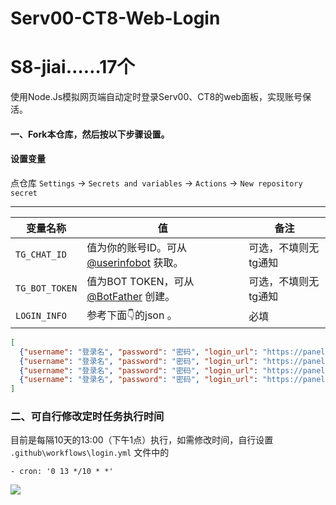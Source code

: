 # Serv00-CT8-Web-Login
# S8-jiai……17个
 使用Node.Js模拟网页端自动定时登录Serv00、CT8的web面板，实现账号保活。



#### 一、Fork本仓库，然后按以下步骤设置。

#### 设置变量
点仓库 `Settings` → `Secrets and variables` → `Actions` → `New repository secret`

---


| 变量名称       | 值                                                           | 备注                 |
| -------------- | ------------------------------------------------------------ | -------------------- |
| `TG_CHAT_ID`   | 值为你的账号ID。可从 [@userinfobot](https://t.me/userinfobot) 获取。 | 可选，不填则无tg通知 |
| `TG_BOT_TOKEN` | 值为BOT TOKEN，可从 [@BotFather](https://t.me/BotFather) 创建。 | 可选，不填则无tg通知 |
| `LOGIN_INFO`   | 参考下面👇的json 。                                           | 必填                 |

```json
[
  {"username": "登录名", "password": "密码", "login_url": "https://panel3.serv00.com"},
  {"username": "登录名", "password": "密码", "login_url": "https://panel5.serv00.com"},
  {"username": "登录名", "password": "密码", "login_url": "https://panel.ct8.pl"},
  {"username": "登录名", "password": "密码", "login_url": "https://panel.ct8.pl"}
]
```



### 二、可自行修改定时任务执行时间

目前是每隔10天的13:00（下午1点）执行，如需修改时间，自行设置 `.github\workflows\login.yml` 文件中的

```
- cron: '0 13 */10 * *'
```



![](https://raw.githubusercontent.com/Troray/serv00-WEB-Login/main/Snipaste_2024-08-03_09-34-21.png)
